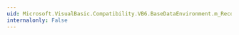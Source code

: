 ```yaml
---
uid: Microsoft.VisualBasic.Compatibility.VB6.BaseDataEnvironment.m_Recordsets
internalonly: False
---
```

